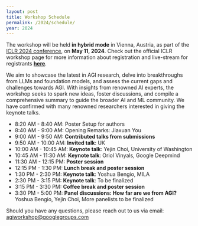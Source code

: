 ```yaml
---
layout: post
title: Workshop Schedule
permalink: /2024/schedule/
year: 2024
---
```


The workshop will be held **in hybrid mode** in Vienna, Austria, as part of the [ICLR 2024 conference](https://iclr.cc/Conferences/2024), on **May 11, 2024**. Check out the official ICLR workshop page for more information about registration and live-stream for registrants **[here](https://iclr.cc/Conferences/2024/CallForWorkshops)**.

We aim to showcase the latest in AGI research, delve into breakthroughs from LLMs and foundation models, and assess the current gaps and challenges towards AGI. With insights from renowned AI experts, the workshop seeks to spark new ideas, foster discussions, and compile a comprehensive summary to guide the broader AI and ML community. We have confirmed with many renowned researchers interested in giving the keynote talks.

- 8:20 AM - 8:40 AM: Poster Setup for authors
- 8:40 AM - 9:00 AM: Opening Remarks: Jiaxuan You
- 9:00 AM - 9:50 AM: **Contributed talks from submissions**
- 9:50 AM - 10:00 AM: **Invited talk**: UK
- 10:00 AM - 10:45 AM: **Keynote talk**: Yejin Choi, University of Washington
- 10:45 AM - 11:30 AM: **Keynote talk**: Oriol Vinyals, Google Deepmind
- 11:30 AM - 12:15 PM: **Poster session**
- 12:15 PM - 1:30 PM: **Lunch break and poster session**
- 1:30 PM - 2:30 PM: **Keynote talk**: Yoshua Bengio, MILA
- 2:30 PM - 3:15 PM: **Keynote talk**: To be finalized
- 3:15 PM - 3:30 PM: **Coffee break and poster session**
- 3:30 PM - 5:00 PM: **Panel discussions: How far are we from AGI?** Yoshua Bengio, Yejin Choi, More panelists to be finalized


Should you have any questions, please reach out to us via email:<br>
[agiworkshop@googlegroups.com](agiworkshop@googlegroups.com)

